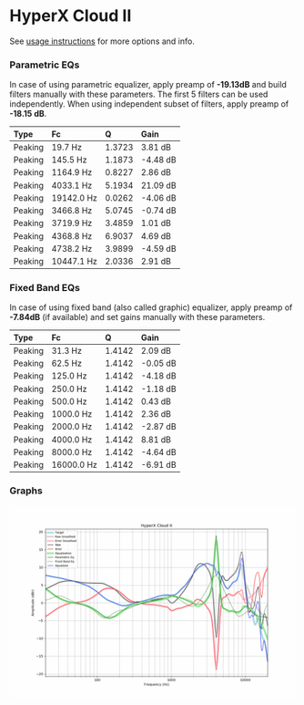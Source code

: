 # HyperX Cloud II
See [usage instructions](https://github.com/jaakkopasanen/AutoEq#usage) for more options and info.

### Parametric EQs
In case of using parametric equalizer, apply preamp of **-19.13dB** and build filters manually
with these parameters. The first 5 filters can be used independently.
When using independent subset of filters, apply preamp of **-18.15 dB**.

| Type    | Fc         |      Q | Gain     |
|:--------|:-----------|:-------|:---------|
| Peaking | 19.7 Hz    | 1.3723 | 3.81 dB  |
| Peaking | 145.5 Hz   | 1.1873 | -4.48 dB |
| Peaking | 1164.9 Hz  | 0.8227 | 2.86 dB  |
| Peaking | 4033.1 Hz  | 5.1934 | 21.09 dB |
| Peaking | 19142.0 Hz | 0.0262 | -4.06 dB |
| Peaking | 3466.8 Hz  | 5.0745 | -0.74 dB |
| Peaking | 3719.9 Hz  | 3.4859 | 1.01 dB  |
| Peaking | 4368.8 Hz  | 6.9037 | 4.69 dB  |
| Peaking | 4738.2 Hz  | 3.9899 | -4.59 dB |
| Peaking | 10447.1 Hz | 2.0336 | 2.91 dB  |

### Fixed Band EQs
In case of using fixed band (also called graphic) equalizer, apply preamp of **-7.84dB**
(if available) and set gains manually with these parameters.

| Type    | Fc         |      Q | Gain     |
|:--------|:-----------|:-------|:---------|
| Peaking | 31.3 Hz    | 1.4142 | 2.09 dB  |
| Peaking | 62.5 Hz    | 1.4142 | -0.05 dB |
| Peaking | 125.0 Hz   | 1.4142 | -4.18 dB |
| Peaking | 250.0 Hz   | 1.4142 | -1.18 dB |
| Peaking | 500.0 Hz   | 1.4142 | 0.43 dB  |
| Peaking | 1000.0 Hz  | 1.4142 | 2.36 dB  |
| Peaking | 2000.0 Hz  | 1.4142 | -2.87 dB |
| Peaking | 4000.0 Hz  | 1.4142 | 8.81 dB  |
| Peaking | 8000.0 Hz  | 1.4142 | -4.64 dB |
| Peaking | 16000.0 Hz | 1.4142 | -6.91 dB |

### Graphs
![](./HyperX%20Cloud%20II.png)